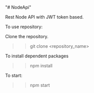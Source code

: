 "# NodeApi" 

Rest Node API with JWT token based.

To use repository:

Clone the repository.
>> git clone <repository_name>

To install dependent packages
>> npm install

To start:
>> npm start
